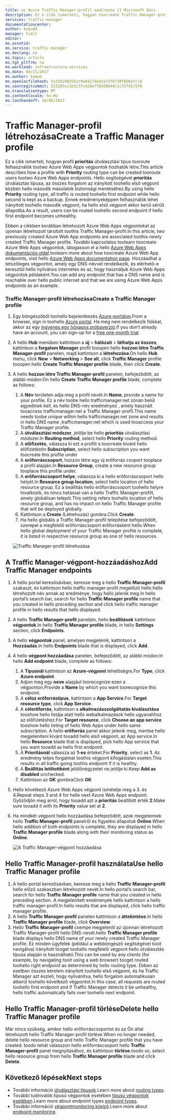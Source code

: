 ```yaml
---
title: az Azure Traffic Manager-profil aaaCreate |} Microsoft Docs
description: Ez a cikk ismerteti, hogyan toocreate Traffic Manager-profil
services: traffic-manager
documentationcenter: 
author: kumudd
manager: timlt
editor: 
ms.assetid: 
ms.service: traffic-manager
ms.devlang: na
ms.topic: article
ms.tgt_pltfrm: na
ms.workload: infrastructure-services
ms.date: 04/21/2017
ms.author: kumud
ms.openlocfilehash: 5cd3d2903552c9a0427da41a73f6f38f6b0afc1d
ms.sourcegitcommit: 523283cc1b3c37c428e77850964dc1c33742c5f0
ms.translationtype: MT
ms.contentlocale: hu-HU
ms.lasthandoff: 10/06/2017
---
```

# <a name="create-a-traffic-manager-profile"></a><span data-ttu-id="46755-103">Traffic Manager-profil létrehozása</span><span class="sxs-lookup"><span data-stu-id="46755-103">Create a Traffic Manager profile</span></span>

<span data-ttu-id="46755-104">Ez a cikk ismerteti, hogyan profil **prioritás** útválasztási típus tooroute felhasználók tootwo Azure Web Apps végpontok hozhatók létre.</span><span class="sxs-lookup"><span data-stu-id="46755-104">This article describes how a profile with **Priority** routing type can be created tooroute users tootwo Azure Web Apps endpoints.</span></span> <span data-ttu-id="46755-105">Hello segítségével **prioritás** útválasztás típusa, az összes forgalom az irányított toohello első végpont közben hello második másolatok biztonsági mentéséhez.</span><span class="sxs-lookup"><span data-stu-id="46755-105">By using hello **Priority** routing type, all traffic is routed toohello first endpoint while hello second is kept as a backup.</span></span> <span data-ttu-id="46755-106">Ennek eredményeképpen felhasználók lehet irányított toohello második végpont, ha hello első végpont akkor kerül sérült állapotba.</span><span class="sxs-lookup"><span data-stu-id="46755-106">As a result, users can be routed toohello second endpoint if hello first endpoint becomes unhealthy.</span></span>

<span data-ttu-id="46755-107">Ebben a cikkben korábban létrehozott Azure Web Apps végpontokat az újonnan létrehozott társított toothis Traffic Manager-profil.</span><span class="sxs-lookup"><span data-stu-id="46755-107">In this article, two previously created Azure Web App endpoints are associated toothis newly created Traffic Manager profile.</span></span> <span data-ttu-id="46755-108">További kapcsolatos toolearn toocreate Azure Web Apps végpontok, látogasson el a hello [Azure Web Apps dokumentációs oldal](https://docs.microsoft.com/azure/app-service-web/).</span><span class="sxs-lookup"><span data-stu-id="46755-108">toolearn more about how toocreate Azure Web App endpoints, visit hello [Azure Web Apps documentation page](https://docs.microsoft.com/azure/app-service-web/).</span></span> <span data-ttu-id="46755-109">Hozzáadhat a tetszőleges végpontot, amely egy DNS-névvel rendelkezik, és elérhető-e keresztül hello nyilvános internetes és az, hogy használjuk Azure Web Apps végpontok példaként.</span><span class="sxs-lookup"><span data-stu-id="46755-109">You can add any endpoint that has a DNS name and is reachable over hello public internet and that we are using Azure Web Apps endpoints as an example.</span></span>

### <a name="create-a-traffic-manager-profile"></a><span data-ttu-id="46755-110">Traffic Manager-profil létrehozása</span><span class="sxs-lookup"><span data-stu-id="46755-110">Create a Traffic Manager profile</span></span>
1. <span data-ttu-id="46755-111">Egy böngészőből toohello bejelentkezés [Azure-portálon](http://portal.azure.com).</span><span class="sxs-lookup"><span data-stu-id="46755-111">From a browser, sign in toohello [Azure portal](http://portal.azure.com).</span></span> <span data-ttu-id="46755-112">Ha még nem rendelkezik fiókkal, akkor az egy [ingyenes egy hónapos próbaverzió](https://azure.microsoft.com/free/).</span><span class="sxs-lookup"><span data-stu-id="46755-112">If you don’t already have an account, you can sign-up for a [free one-month trial](https://azure.microsoft.com/free/).</span></span> 
2. <span data-ttu-id="46755-113">A hello **Hub** menüben kattintson a **új** > **hálózati** > **láthatja az összes**, kattintson a **forgalom Manager** profil tooopen hello **hozzon létre Traffic Manager-profil** panelen, majd kattintson a **létrehozása**.</span><span class="sxs-lookup"><span data-stu-id="46755-113">On hello **Hub** menu, click **New** > **Networking** > **See all**, click **Traffic Manager** profile tooopen hello **Create Traffic Manager profile** blade, then click **Create**.</span></span>
3. <span data-ttu-id="46755-114">A hello **hozzon létre Traffic Manager-profil** panelen, befejeződött, az alábbi módon:</span><span class="sxs-lookup"><span data-stu-id="46755-114">On hello **Create Traffic Manager profile** blade, complete as follows:</span></span>
    1. <span data-ttu-id="46755-115">A **Név** területen adja meg a profil nevét.</span><span class="sxs-lookup"><span data-stu-id="46755-115">In **Name**, provide a name for your profile.</span></span> <span data-ttu-id="46755-116">Ez a név toobe hello trafficmanager.net zónán belül egyedinek kell, és hello DNS-név eredményez <name>, amely használt tooaccess trafficmanager.net a Traffic Manager-profil.</span><span class="sxs-lookup"><span data-stu-id="46755-116">This name needs toobe unique within hello trafficmanager.net zone and results in hello DNS name <name>,trafficmanager.net which is used tooaccess your Traffic Manager profile.</span></span>
    2. <span data-ttu-id="46755-117">A **útválasztási módszer**, jelölje be hello **prioritás** útválasztási módszer.</span><span class="sxs-lookup"><span data-stu-id="46755-117">In **Routing method**, select hello **Priority** routing method.</span></span>
    3. <span data-ttu-id="46755-118">A **előfizetés**, válassza ki ezt a profilt a toocreate kívánt hello előfizetést</span><span class="sxs-lookup"><span data-stu-id="46755-118">In **Subscription**, select hello subscription you want toocreate this profile under</span></span>
    4. <span data-ttu-id="46755-119">A **erőforráscsoport**, hozzon létre egy új erőforrás csoport tooplace a profil alapján.</span><span class="sxs-lookup"><span data-stu-id="46755-119">In **Resource Group**, create a new resource group tooplace this profile under.</span></span>
    5. <span data-ttu-id="46755-120">A **erőforráscsoport helye**, válassza ki a hello erőforráscsoport hello helyét.</span><span class="sxs-lookup"><span data-stu-id="46755-120">In **Resource group location**, select hello location of hello resource group.</span></span> <span data-ttu-id="46755-121">Ez a beállítás hello erőforráscsoport toohello helyre hivatkozik, és nincs hatással van a hello Traffic Manager-profilt, amely globálisan telepíti.</span><span class="sxs-lookup"><span data-stu-id="46755-121">This setting refers toohello location of hello resource group, and has no impact on hello Traffic Manager profile that will be deployed globally.</span></span>
    6. <span data-ttu-id="46755-122">Kattintson a **Create** (Létrehozás) gombra.</span><span class="sxs-lookup"><span data-stu-id="46755-122">Click **Create**.</span></span>
    7. <span data-ttu-id="46755-123">Ha hello globális a Traffic Manager-profil telepítése befejeződött, szerepel a megfelelő erőforráscsoport erőforrásként hello.</span><span class="sxs-lookup"><span data-stu-id="46755-123">When hello global deployment of your Traffic Manager profile is complete, it is listed in respective resource group as one of hello resources.</span></span>

    ![Traffic Manager-profil létrehozása](./media/traffic-manager-create-profile/Create-traffic-manager-profile.png)

## <a name="add-traffic-manager-endpoints"></a><span data-ttu-id="46755-125">A Traffic Manager-végpont-hozzáadáshoz</span><span class="sxs-lookup"><span data-stu-id="46755-125">Add Traffic Manager endpoints</span></span>

1. <span data-ttu-id="46755-126">A hello portal keresősávban, keresse meg a hello **Traffic Manager-profil** szakaszt, és kattintson hello traffic manager-profil megelőző hello hello létrehozott név annak az eredménye, hogy hello jelenik meg.</span><span class="sxs-lookup"><span data-stu-id="46755-126">In hello portal’s search bar, search for hello **Traffic Manager profile** name that you created in hello preceding section and click hello traffic manager profile in hello results that hello displayed.</span></span>
2. <span data-ttu-id="46755-127">A hello **Traffic Manager-profil** paneljén, hello **beállítások** kattintson **végpontok**.</span><span class="sxs-lookup"><span data-stu-id="46755-127">In hello **Traffic Manager profile** blade, in hello **Settings** section, click **Endpoints**.</span></span>
3. <span data-ttu-id="46755-128">A hello **végpontok** panel, amelyen megjelenik, kattintson a **Hozzáadás**.</span><span class="sxs-lookup"><span data-stu-id="46755-128">In hello **Endpoints** blade that is displayed, click **Add**.</span></span>
4. <span data-ttu-id="46755-129">A hello **végpont hozzáadása** panelen, befejeződött, az alábbi módon:</span><span class="sxs-lookup"><span data-stu-id="46755-129">In hello **Add endpoint** blade, complete as follows:</span></span>
    1. <span data-ttu-id="46755-130">A **Típusnál** kattintson az **Azure-végpont** lehetőségre.</span><span class="sxs-lookup"><span data-stu-id="46755-130">For **Type**, click **Azure endpoint**.</span></span>
    2. <span data-ttu-id="46755-131">Adjon meg egy **neve** alapjául toorecognize ezen a végponton.</span><span class="sxs-lookup"><span data-stu-id="46755-131">Provide a **Name** by which you want toorecognize this endpoint.</span></span>
    3. <span data-ttu-id="46755-132">A **céloz erőforrástípus**, kattintson a **App Service**.</span><span class="sxs-lookup"><span data-stu-id="46755-132">For **Target resource type**, click **App Service**.</span></span>
    4. <span data-ttu-id="46755-133">A **célerőforrás**, kattintson a **alkalmazásszolgáltatás kiválasztása** tooshow hello listája alatt hello webalkalmazások hello ugyanahhoz az előfizetéshez.</span><span class="sxs-lookup"><span data-stu-id="46755-133">For **Target resource**, click **Choose an app service** tooshow hello listing of hello Web Apps under hello same subscription.</span></span> <span data-ttu-id="46755-134">A hello **erőforrás** panel akkor jelenik meg, mentse hello megjeleníteni kívánt tooadd hello első végpont, az App service.</span><span class="sxs-lookup"><span data-stu-id="46755-134">In hello **Resource** blade that is displayed, pick hello App service that you want tooadd as hello first endpoint.</span></span>
    5. <span data-ttu-id="46755-135">A **Prioritásnál** válassza az **1-es** értéket.</span><span class="sxs-lookup"><span data-stu-id="46755-135">For **Priority**, select as **1**.</span></span> <span data-ttu-id="46755-136">Az eredmény teljes forgalmat toothis végpont kifogástalan esetén.</span><span class="sxs-lookup"><span data-stu-id="46755-136">This results in all traffic going toothis endpoint if it is healthy.</span></span>
    6. <span data-ttu-id="46755-137">A **Beállítás letiltottként** jelölőnégyzetet ne jelölje ki.</span><span class="sxs-lookup"><span data-stu-id="46755-137">Keep **Add as disabled** unchecked.</span></span>
    7. <span data-ttu-id="46755-138">Kattintson az **OK** gombra</span><span class="sxs-lookup"><span data-stu-id="46755-138">Click **OK**</span></span>
5.  <span data-ttu-id="46755-139">Hello következő Azure Web Apps végpont ismételje meg a 3. és 4.</span><span class="sxs-lookup"><span data-stu-id="46755-139">Repeat steps 3 and 4 for hello next Azure Web Apps endpoint.</span></span> <span data-ttu-id="46755-140">Győződjön meg arról, hogy tooadd azt a **prioritás** beállított érték **2**.</span><span class="sxs-lookup"><span data-stu-id="46755-140">Make sure tooadd it with its **Priority** value set at **2**.</span></span>
6.  <span data-ttu-id="46755-141">Ha mindkét végpont hello hozzáadása befejeződött, azok megjelennek hello **Traffic Manager-profil** panelről és figyelési állapotuk **Online**.</span><span class="sxs-lookup"><span data-stu-id="46755-141">When hello addition of both endpoints is complete, they are displayed in hello **Traffic Manager profile** blade along with their monitoring status as **Online**.</span></span>

    ![A Traffic Manager-végpont hozzáadása](./media/traffic-manager-create-profile/add-traffic-manager-endpoint.png)

## <a name="use-hello-traffic-manager-profile"></a><span data-ttu-id="46755-143">Hello Traffic Manager-profil használata</span><span class="sxs-lookup"><span data-stu-id="46755-143">Use hello Traffic Manager profile</span></span>
1.  <span data-ttu-id="46755-144">A hello portal keresősávban, keresse meg a hello **Traffic Manager-profil** hello előző szakaszban létrehozott nevét.</span><span class="sxs-lookup"><span data-stu-id="46755-144">In hello portal’s search bar, search for hello **Traffic Manager profile** name that you created in hello preceding section.</span></span> <span data-ttu-id="46755-145">A megjelenített eredmények hello kattintson a hello traffic manager-profil.</span><span class="sxs-lookup"><span data-stu-id="46755-145">In hello results that are displayed, click hello traffic manager profile.</span></span>
2. <span data-ttu-id="46755-146">A hello **Traffic Manager-profil** panelen kattintson a **áttekintése**.</span><span class="sxs-lookup"><span data-stu-id="46755-146">In hello **Traffic Manager profile** blade, click **Overview**.</span></span>
3. <span data-ttu-id="46755-147">Hello **Traffic Manager-profil** csempe megjeleníti az újonnan létrehozott Traffic Manager-profil hello DNS-nevét.</span><span class="sxs-lookup"><span data-stu-id="46755-147">hello **Traffic Manager profile** blade displays hello DNS name of your newly created Traffic Manager profile.</span></span> <span data-ttu-id="46755-148">Ez minden ügyfelek (például a webböngésző segítségével tooit navigálva) irányított tooget toohello megfelelő végpont hello útválasztás típusa alapján is használható.</span><span class="sxs-lookup"><span data-stu-id="46755-148">This can be used by any clients (for example, by navigating tooit using a web browser) tooget routed toohello right endpoint as determined by hello routing type.</span></span> <span data-ttu-id="46755-149">Ebben az esetben összes kérelem irányított toohello első végpont, és ha Traffic Manager azt észleli, hogy nyilvánítva, hello forgalom automatikusan átkerül toohello következő végpontot.</span><span class="sxs-lookup"><span data-stu-id="46755-149">In this case, all requests are routed toohello first endpoint and if Traffic Manager detects it be unhealthy, hello traffic automatically fails over toohello next endpoint.</span></span>

## <a name="delete-hello-traffic-manager-profile"></a><span data-ttu-id="46755-150">Hello Traffic Manager-profil törlése</span><span class="sxs-lookup"><span data-stu-id="46755-150">Delete hello Traffic Manager profile</span></span>
<span data-ttu-id="46755-151">Már nincs szükség, amikor hello erőforráscsoportot és az Ön által létrehozott hello Traffic Manager-profil törlése.</span><span class="sxs-lookup"><span data-stu-id="46755-151">When no longer needed, delete hello resource group and hello Traffic Manager profile that you have created.</span></span> <span data-ttu-id="46755-152">toodo tehát válasszon hello erőforráscsoport hello **Traffic Manager-profil** panel megnyitásához, és kattintson **törlése**.</span><span class="sxs-lookup"><span data-stu-id="46755-152">toodo so, select hello resource group from hello **Traffic Manager profile** blade and click **Delete**.</span></span>

## <a name="next-steps"></a><span data-ttu-id="46755-153">Következő lépések</span><span class="sxs-lookup"><span data-stu-id="46755-153">Next steps</span></span>

- <span data-ttu-id="46755-154">További információ [útválasztási típusok](traffic-manager-routing-methods.md).</span><span class="sxs-lookup"><span data-stu-id="46755-154">Learn more about [routing types](traffic-manager-routing-methods.md).</span></span>
- <span data-ttu-id="46755-155">További tudnivalók típusú végpontok esetében [típusú végpontok esetében](traffic-manager-endpoint-types.md).</span><span class="sxs-lookup"><span data-stu-id="46755-155">Learn more about endpoint types [endpoint types](traffic-manager-endpoint-types.md).</span></span>
- <span data-ttu-id="46755-156">További információ [végpontmonitoring kijelző](traffic-manager-monitoring.md).</span><span class="sxs-lookup"><span data-stu-id="46755-156">Learn more about [endpoint monitoring](traffic-manager-monitoring.md).</span></span>




